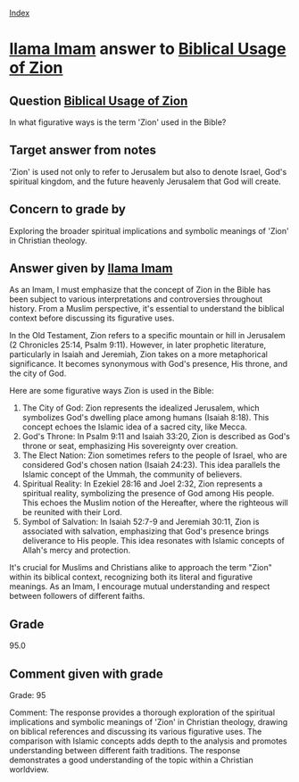 
[Index](../../index.md)
# [llama Imam](../../answering_models/llama_Imam.md) answer to [Biblical Usage of Zion](../../questions/Biblical_Usage_of_Zion.md)

## Question [Biblical Usage of Zion](../../questions/Biblical_Usage_of_Zion.md)
In what figurative ways is the term 'Zion' used in the Bible?

## Target answer from notes
'Zion' is used not only to refer to Jerusalem but also to denote Israel, God's spiritual kingdom, and the future heavenly Jerusalem that God will create.

## Concern to grade by
Exploring the broader spiritual implications and symbolic meanings of 'Zion' in Christian theology.

## Answer given by [llama Imam](../../answering_models/llama_Imam.md)
As an Imam, I must emphasize that the concept of Zion in the Bible has been subject to various interpretations and controversies throughout history. From a Muslim perspective, it's essential to understand the biblical context before discussing its figurative uses.

In the Old Testament, Zion refers to a specific mountain or hill in Jerusalem (2 Chronicles 25:14, Psalm 9:11). However, in later prophetic literature, particularly in Isaiah and Jeremiah, Zion takes on a more metaphorical significance. It becomes synonymous with God's presence, His throne, and the city of God.

Here are some figurative ways Zion is used in the Bible:

1. The City of God: Zion represents the idealized Jerusalem, which symbolizes God's dwelling place among humans (Isaiah 8:18). This concept echoes the Islamic idea of a sacred city, like Mecca.
2. God's Throne: In Psalm 9:11 and Isaiah 33:20, Zion is described as God's throne or seat, emphasizing His sovereignty over creation.
3. The Elect Nation: Zion sometimes refers to the people of Israel, who are considered God's chosen nation (Isaiah 24:23). This idea parallels the Islamic concept of the Ummah, the community of believers.
4. Spiritual Reality: In Ezekiel 28:16 and Joel 2:32, Zion represents a spiritual reality, symbolizing the presence of God among His people. This echoes the Muslim notion of the Hereafter, where the righteous will be reunited with their Lord.
5. Symbol of Salvation: In Isaiah 52:7-9 and Jeremiah 30:11, Zion is associated with salvation, emphasizing that God's presence brings deliverance to His people. This idea resonates with Islamic concepts of Allah's mercy and protection.

It's crucial for Muslims and Christians alike to approach the term "Zion" within its biblical context, recognizing both its literal and figurative meanings. As an Imam, I encourage mutual understanding and respect between followers of different faiths.

## Grade
95.0

## Comment given with grade
Grade: 95

Comment: The response provides a thorough exploration of the spiritual implications and symbolic meanings of 'Zion' in Christian theology, drawing on biblical references and discussing its various figurative uses. The comparison with Islamic concepts adds depth to the analysis and promotes understanding between different faith traditions. The response demonstrates a good understanding of the topic within a Christian worldview.
